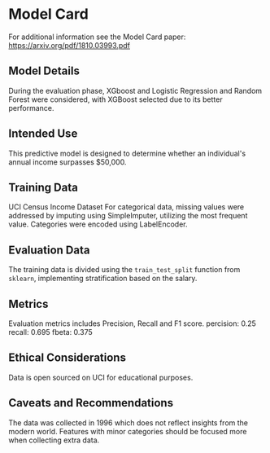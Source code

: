 # Model Card

For additional information see the Model Card paper: https://arxiv.org/pdf/1810.03993.pdf

## Model Details

 During the evaluation phase, XGboost and Logistic Regression and Random Forest were considered, with XGBoost selected due to its better performance.

## Intended Use

This predictive model is designed to determine whether an individual's annual income surpasses $50,000.

## Training Data

UCI Census Income Dataset
For categorical data, missing values were addressed by imputing using SimpleImputer, utilizing the most frequent value. Categories were encoded using LabelEncoder.

## Evaluation Data

The training data is divided using the `train_test_split` function from `sklearn`, implementing stratification based on the salary.

## Metrics

Evaluation metrics includes Precision, Recall and F1 score.
percision: 0.25
recall: 0.695
fbeta: 0.375

## Ethical Considerations

Data is open sourced on UCI for educational purposes.

## Caveats and Recommendations

The data was collected in 1996 which does not reflect insights from the modern world.
Features with minor categories should be focused more when collecting extra data.

